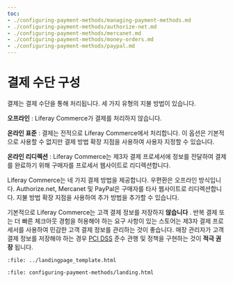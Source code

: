 ```yaml
---
toc:
- ./configuring-payment-methods/managing-payment-methods.md
- ./configuring-payment-methods/authorize-net.md
- ./configuring-payment-methods/mercanet.md
- ./configuring-payment-methods/money-orders.md
- ./configuring-payment-methods/paypal.md
---
```

# 결제 수단 구성

결제는 결제 수단을 통해 처리됩니다. 세 가지 유형의 지불 방법이 있습니다.

**오프라인** : Liferay Commerce가 결제를 처리하지 않습니다.

**온라인 표준** : 결제는 전적으로 Liferay Commerce에서 처리합니다. 이 옵션은 기본적으로 사용할 수 없지만 결제 방법 확장 지점을 사용하여 사용자 지정할 수 있습니다.

**온라인 리디렉션** : Liferay Commerce는 제3자 결제 프로세서에 정보를 전달하여 결제를 완료하기 위해 구매자를 프로세서 웹사이트로 리디렉션합니다.

Liferay Commerce는 네 가지 결제 방법을 제공합니다. 우편환은 오프라인 방식입니다. Authorize.net, Mercanet 및 PayPal은 구매자를 타사 웹사이트로 리디렉션합니다. 지불 방법 확장 지점을 사용하여 추가 방법을 추가할 수 있습니다.

기본적으로 Liferay Commerce는 고객 결제 정보를 저장하지 **않습니다** . 반복 결제 또는 더 빠른 체크아웃 경험을 허용해야 하는 요구 사항이 있는 스토어는 제3자 결제 프로세서를 사용하여 민감한 고객 결제 정보를 관리하는 것이 좋습니다. 매장 관리자가 고객 결제 정보를 저장해야 하는 경우 [PCI DSS](https://www.pcisecuritystandards.org/) 준수 관행 및 정책을 구현하는 것이 **적극 권장** 됩니다.

```{raw} html
:file: ../landingpage_template.html
```

```{raw} html
:file: configuring-payment-methods/landing.html
```
